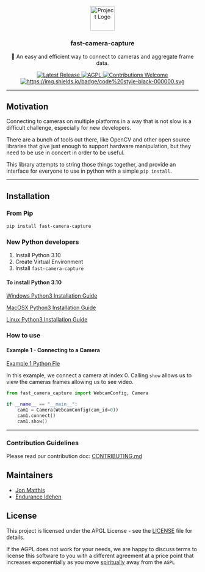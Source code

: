 
<p align="center">
    <img src="https://raw.githubusercontent.com/freemocap/freemocap/main/assets/logo/freemocap-logo-black-border.svg" height="64" alt="Project Logo">
</p>
<h3 align="center">fast-camera-capture</h3>
<p align="center">📝 An easy and efficient way to connect to cameras and aggregate frame data.</p>
<p align="center">
    <a href="https://github.com/freemocap/fast-camera-capture/releases/latest">
        <img src="https://img.shields.io/github/release/freemocap/fast-camera-capture.svg" alt="Latest Release">
    </a>
    <a href="https://github.com/freemocap/fast-camera-capture/blob/main/LICENSE">
        <img src="https://img.shields.io/badge/license-AGPL-blue.svg" alt="AGPL">
    </a>
    <a href="https://github.com/freemocap/fast-camera-capture/issues">
        <img src="https://img.shields.io/badge/contributions-almost-ff69b4.svg" alt="Contributions Welcome">
    </a>
  <a href="https://github.com/psf/black">
    <img alt="https://img.shields.io/badge/code%20style-black-000000.svg" src="https://img.shields.io/badge/code%20style-black-000000.svg">
  </a>
</p>


---
## Motivation

Connecting to cameras on multiple platforms in a way that is not slow is a difficult challenge, especially for new developers.

There are a bunch of tools out there, like OpenCV and other open source libraries that give just enough to support hardware manipulation,
but they need to be use in concert in order to be useful.

This library attempts to string those things together, and provide an interface for everyone to use in python with a simple `pip install`.

---
## Installation


### From Pip
```bash
pip install fast-camera-capture
```

### New Python developers

1) Install Python 3.10
2) Create  Virtual Environment
3) Install `fast-camera-capture`

#### To install Python 3.10

[Windows Python3 Installation Guide](https://realpython.com/installing-python/#how-to-install-from-the-full-installer)

[MacOSX Python3 Installation Guide](https://realpython.com/installing-python/#step-1-download-the-official-installer)

[Linux Python3 Installation Guide](https://computingforgeeks.com/how-to-install-python-on-ubuntu-linux-system/)

### How to use

#### Example 1 - Connecting to a Camera

[Example 1 Python Fle](fast_camera_capture/examples/example1_single_camera_connection.py) 

In this example, we connect a camera at index 0. Calling `show` allows us to view the cameras frames allowing us
to see video.

```python
from fast_camera_capture import WebcamConfig, Camera

if __name__ == "__main__":
    cam1 = Camera(WebcamConfig(cam_id=0))
    cam1.connect()
    cam1.show()
```
___

### Contribution Guidelines

Please read our contribution doc: [CONTRIBUTING.md](CONTRIBUTING.md)

## Maintainers

* [Jon Matthis](https://github.com/jonmatthis)
* [Endurance Idehen](https://github.com/endurance)

## License
This project is licensed under the APGL License - see the [LICENSE](LICENSE) file for details.

If the AGPL does not work for your needs, we are happy to discuss terms to license this software to you with a different agreement at a price point that  increases exponentially as you move [spiritually](https://www.gnu.org/philosophy/open-source-misses-the-point.en.html) away from the `AGPL`
